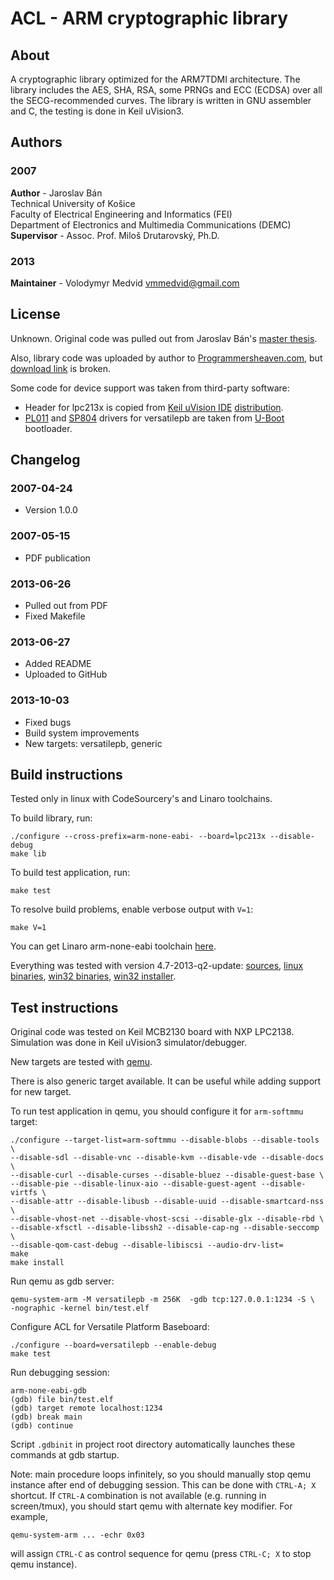 # ACL - ARM cryptographic library

## About

A cryptographic library optimized for the ARM7TDMI architecture.
The library includes the AES, SHA, RSA, some PRNGs and ECC (ECDSA) over all
the SECG-recommended curves. The library is written in GNU assembler and C,
the testing is done in Keil uVision3.


## Authors

### 2007

**Author** - Jaroslav Bán
<br>
Technical University of Košice
<br>
Faculty of Electrical Engineering and Informatics (FEI)
<br>
Department of Electronics and Multimedia Communications (DEMC)
<br>
**Supervisor** - Assoc. Prof. Miloš Drutarovský, Ph.D.

### 2013

**Maintainer** - Volodymyr Medvid <vmmedvid@gmail.com>

## License
Unknown. Original code was pulled out from Jaroslav Bán's [master thesis][1].

Also, library code was uploaded by author to [Programmersheaven.com][2],
but [download link][3] is broken.

Some code for device support was taken from third-party software:

* Header for lpc213x is copied from [Keil uVision IDE][4] [distribution][5].
* [PL011][6] and [SP804][7] drivers for versatilepb are taken from
  [U-Boot][8] bootloader.


## Changelog

### 2007-04-24

  - Version 1.0.0

### 2007-05-15

  - PDF publication

### 2013-06-26

  - Pulled out from PDF
  - Fixed Makefile

### 2013-06-27

  - Added README
  - Uploaded to GitHub

### 2013-10-03

  - Fixed bugs
  - Build system improvements
  - New targets: versatilepb, generic


## Build instructions

Tested only in linux with CodeSourcery's and Linaro toolchains.


To build library, run:

    ./configure --cross-prefix=arm-none-eabi- --board=lpc213x --disable-debug
    make lib

To build test application, run:

    make test

To resolve build problems, enable verbose output with `V=1`:

    make V=1

You can get Linaro arm-none-eabi toolchain [here][9].

Everything was tested with version 4.7-2013-q2-update: [sources][10],
[linux binaries][11], [win32 binaries][12], [win32 installer][13].

## Test instructions

Original code was tested on Keil MCB2130 board with NXP LPC2138.
Simulation was done in Keil uVision3 simulator/debugger.

New targets are tested with [qemu][14].

There is also generic target available. It can be useful while adding
support for new target.

To run test application in qemu, you should configure it for
`arm-softmmu` target:

    ./configure --target-list=arm-softmmu --disable-blobs --disable-tools \
    --disable-sdl --disable-vnc --disable-kvm --disable-vde --disable-docs \
    --disable-curl --disable-curses --disable-bluez --disable-guest-base \
    --disable-pie --disable-linux-aio --disable-guest-agent --disable-virtfs \
    --disable-attr --disable-libusb --disable-uuid --disable-smartcard-nss \
    --disable-vhost-net --disable-vhost-scsi --disable-glx --disable-rbd \
    --disable-xfsctl --disable-libssh2 --disable-cap-ng --disable-seccomp \
    --disable-qom-cast-debug --disable-libiscsi --audio-drv-list=
    make
    make install

Run qemu as gdb server:

    qemu-system-arm -M versatilepb -m 256K  -gdb tcp:127.0.0.1:1234 -S \
    -nographic -kernel bin/test.elf

Configure ACL for Versatile Platform Baseboard:

    ./configure --board=versatilepb --enable-debug
    make test

Run debugging session:

    arm-none-eabi-gdb
    (gdb) file bin/test.elf
    (gdb) target remote localhost:1234
    (gdb) break main
    (gdb) continue

Script `.gdbinit` in project root directory automatically launches
these commands at gdb startup.

Note: main procedure loops infinitely, so you should manually stop qemu
instance after end of debugging session.
This can be done with `CTRL-A; X` shortcut.
If `CTRL-A` combination is not available (e.g. running in screen/tmux),
you should start qemu with alternate key modifier. For example,

    qemu-system-arm ... -echr 0x03

will assign `CTRL-C` as control sequence for qemu
(press `CTRL-C; X` to stop qemu instance).


[1]: http://www.kemt.fei.tuke.sk/personal/drutarovsky/students/pdfs/ban2007.pdf
[2]: http://www.programmersheaven.com/download/52999/Download.aspx
[3]: http://web.omnidrive.com/APIServer/public/Dog4VIJWMbOTFzupAMhMstsd/Cryptographic%20library%20for%20ARM7TDMI%20processors.zip
[4]: http://www.keil.com/uvision/
[5]: http://www.keil.com/dd/docs/arm/philips/lpc213x.h
[6]: http://git.denx.de/cgi-bin/gitweb.cgi?p=u-boot.git;a=blob;f=drivers/serial/serial_pl01x.c
[7]: http://git.denx.de/cgi-bin/gitweb.cgi?p=u-boot.git;a=blob;f=arch/arm/cpu/arm926ejs/versatile/timer.c
[8]: http://www.denx.de/wiki/U-Boot
[9]: https://launchpad.net/gcc-arm-embedded
[10]: https://launchpad.net/gcc-arm-embedded/4.7/4.7-2013-q2-update/+download/gcc-arm-none-eabi-4_7-2013q2-20130614-src.tar.bz2
[11]: https://launchpad.net/gcc-arm-embedded/4.7/4.7-2013-q2-update/+download/gcc-arm-none-eabi-4_7-2013q2-20130614-linux.tar.bz2
[12]: https://launchpad.net/gcc-arm-embedded/4.7/4.7-2013-q2-update/+download/gcc-arm-none-eabi-4_7-2013q2-20130614-win32.zip
[13]: https://launchpad.net/gcc-arm-embedded/4.7/4.7-2013-q2-update/+download/gcc-arm-none-eabi-4_7-2013q2-20130614-win32.exe
[14]: http://wiki.qemu.org
